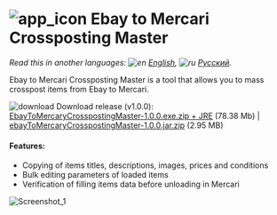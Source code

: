 # ![app_icon](https://user-images.githubusercontent.com/49783652/79682885-a6658900-822e-11ea-88d9-033836a1c2b4.png) Ebay to Mercari Crossposting Master

*Read this in another languages: ![en](https://user-images.githubusercontent.com/49783652/69971412-e56d9900-1530-11ea-8516-f9f1f6219147.png) [English](https://github.com/konovalov-maksim/ebay-to-mercary-crossposting-master/blob/master/README.md), ![ru](https://user-images.githubusercontent.com/49783652/69971413-e56d9900-1530-11ea-8937-a7989b8d727d.png) [Русский](https://github.com/konovalov-maksim/ebay-to-mercary-crossposting-master/blob/master/README.ru.md).*

Ebay to Mercari Crossposting Master is a tool that allows you to mass crosspost items from Ebay to Mercari.


![download](https://user-images.githubusercontent.com/49783652/70123296-6b99f480-1683-11ea-8f71-ac9d1e14fd54.png) Download release (v1.0.0): [EbayToMercaryCrosspostingMaster-1.0.0.exe.zip + JRE](https://github.com/konovalov-maksim/ebay-to-mercary-crossposting-master/releases/download/1.0.0/ebayToMercaryCrosspostingMaster-1.0.0.exe.zip) (78.38 Mb) | [ebayToMercaryCrosspostingMaster-1.0.0.jar.zip](https://github.com/konovalov-maksim/ebay-to-mercary-crossposting-master/releases/download/1.0.0/ebayToMercaryCrosspostingMaster-1.0.0.jar.zip) (2.95 MB)

#### Features:
- Copying of items titles, descriptions, images, prices and conditions
- Bulk editing parameters of loaded items
- Verification of filling items data before unloading in Mercari

![Screenshot_1](https://user-images.githubusercontent.com/49783652/79685715-77a5dd80-8243-11ea-9643-a6b85c073c0c.png)